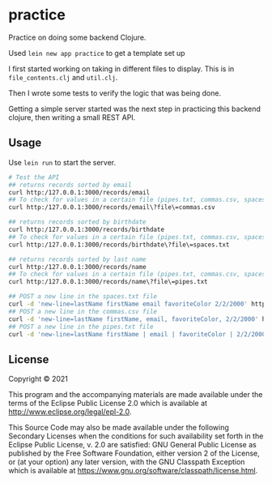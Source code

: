 # practice

Practice on doing some backend Clojure.

Used `lein new app practice` to get a template set up

I first started working on taking in different files to display. This is in `file_contents.clj` and `util.clj`.

Then I wrote some tests to verify the logic that was being done.

Getting a simple server started was the next step in practicing this backend clojure, then writing a small REST API.

## Usage

Use `lein run` to start the server.

```sh
# Test the API
## returns records sorted by email
curl http:/127.0.0.1:3000/records/email
## To check for values in a certain file (pipes.txt, commas.csv, spaces.txt)
curl http:/127.0.0.1:3000/records/email\?file\=commas.csv

## returns records sorted by birthdate
curl http:/127.0.0.1:3000/records/birthdate
## To check for values in a certain file (pipes.txt, commas.csv, spaces.txt)
curl http:/127.0.0.1:3000/records/birthdate\?file\=spaces.txt

## returns records sorted by last name
curl http:/127.0.0.1:3000/records/name
## To check for values in a certain file (pipes.txt, commas.csv, spaces.txt)
curl http:/127.0.0.1:3000/records/name\?file\=pipes.txt

## POST a new line in the spaces.txt file
curl -d 'new-line=lastName firstName email favoriteColor 2/2/2000' http:/127.0.0.1:3000/records
## POST a new line in the commas.csv file
curl -d 'new-line=lastName firstName, email, favoriteColor, 2/2/2000' http:/127.0.0.1:3000/records
## POST a new line in the pipes.txt file
curl -d 'new-line=lastName firstName | email | favoriteColor | 2/2/2000' http:/127.0.0.1:3000/records
```

## License

Copyright © 2021 

This program and the accompanying materials are made available under the
terms of the Eclipse Public License 2.0 which is available at
http://www.eclipse.org/legal/epl-2.0.

This Source Code may also be made available under the following Secondary
Licenses when the conditions for such availability set forth in the Eclipse
Public License, v. 2.0 are satisfied: GNU General Public License as published by
the Free Software Foundation, either version 2 of the License, or (at your
option) any later version, with the GNU Classpath Exception which is available
at https://www.gnu.org/software/classpath/license.html.
